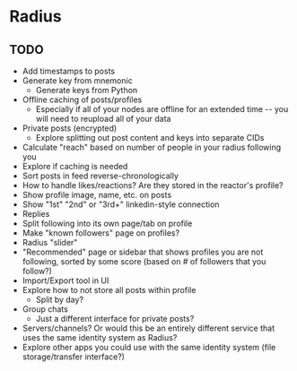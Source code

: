 # Radius

## TODO
- Add timestamps to posts
- Generate key from mnemonic
  - Generate keys from Python
- Offline caching of posts/profiles
  - Especially if all of your nodes are offline for an extended time -- you will need to reupload all of your data
- Private posts (encrypted)
  - Explore splitting out post content and keys into separate CIDs
- Calculate "reach" based on number of people in your radius following you
- Explore if caching is needed
- Sort posts in feed reverse-chronologically
- How to handle likes/reactions? Are they stored in the reactor's profile?
- Show profile image, name, etc. on posts
- Show "1st" "2nd" or "3rd+" linkedin-style connection
- Replies
- Split following into its own page/tab on profile
- Make "known followers" page on profiles?
- Radius "slider"
- "Recommended" page or sidebar that shows profiles you are not following, sorted by some score (based on # of followers that you follow?)
- Import/Export tool in UI
- Explore how to not store all posts within profile
  - Split by day?
- Group chats
  - Just a different interface for private posts?
- Servers/channels? Or would this be an entirely different service that uses the same identity system as Radius?
- Explore other apps you could use with the same identity system (file storage/transfer interface?)